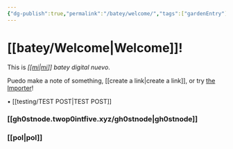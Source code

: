```yaml
---
{"dg-publish":true,"permalink":"/batey/welcome/","tags":["gardenEntry"],"created":"2024-10-13T11:23:18.000-04:00"}
---
```


# **[[batey/Welcome\|Welcome]]!**

This is *[[[mi](https://twop0intfive.xyz)\|[mi](https://twop0intfive.xyz)]] batey digital nuevo*.

Puedo make a note of something, [[create a link\|create a link]], or try [the Importer](https://help.obsidian.md/Plugins/Importer)!

• [[testing/TEST POST\|TEST POST]]

### [[gh0stnode.twop0intfive.xyz/gh0stnode\|gh0stnode]]
### [[pol\|pol]]

